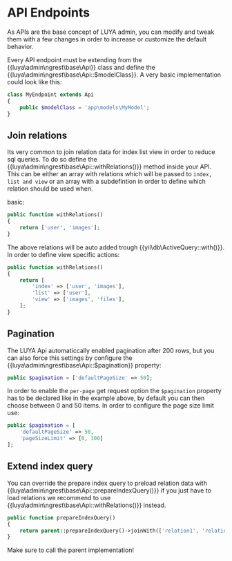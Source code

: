 # API Endpoints

As APIs are the base concept of LUYA admin, you can modify and tweak them with a few changes in order to increase or customize the default behavior.

Every API endpoint must be extending from the {{luya\admin\ngrest\base\Api}} class and define the {{luya\admin\ngrest\base\Api::$modelClass}}. A very basic implementation could look like this:

```php
class MyEndpoint extends Api
{
    public $modelClass = 'app\models\MyModel';
}
```

## Join relations

Its very common to join relation data for index list view in order to reduce sql queries. To do so define the {{luya\admin\ngrest\base\Api::withRelations()}} method inside your API. This can be either an array with relations which will be passed to `index, list and view` or an array with a subdefintion in order to define which relation should be used when.

basic:

```php
public function withRelations()
{
    return ['user', 'images'];
}
```

The above relations will be auto added trough {{yii\db\ActiveQuery::with()}}. In order to define view specific actions:

```php
public function withRelations()
{
    return [
        'index' => ['user', 'images'],
        'list' => ['user'],
        'view' => ['images', 'files'],
    ];
}
```

## Pagination

The LUYA Api automaticcally enabled pagination after 200 rows, but you can also force this settings by configure the {{luya\admin\ngrest\base\Api::$pagination}} property:

```php
public $pagination = ['defaultPageSize' => 50];
```

In order to enable the `per-page` get request option the `$pagination` property has to be declared like in the example above, by default you can then choose between 0 and 50 items. In order to configure the page size limit use:

```php
public $pagination = [
    'defaultPageSize' => 50,
    'pageSizeLimit' => [0, 100]
];
```

## Extend index query

You can override the prepare index query to preload relation data with {{luya\admin\ngrest\base\Api::prepareIndexQuery()}} if you just have to load relations we recommend to use {{luya\admin\ngrest\base\Api::withRelations()}} instead.

```php
public function prepareIndexQuery()
{
    return parent::prepareIndexQuery()->joinWith(['relation1', 'relation2']);
}
```

Make sure to call the parent implementation!
